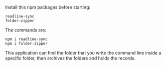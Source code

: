 Install this npm packages before starting:

    readline-sync
    folder-zipper

The commands are:

    npm i readline-sync
    npm i folder-zipper

This application can find the folder that you write the command line inside a specific folder, then archives the folders and holds the records.